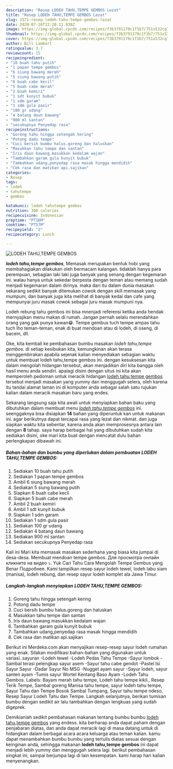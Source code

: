 ```yaml
---
description: "Resep LODEH TAHU,TEMPE GEMBOS Lezat"
title: "Resep LODEH TAHU,TEMPE GEMBOS Lezat"
slug: 1571-resep-lodeh-tahu-tempe-gembos-lezat
date: 2020-07-26T12:20:11.038Z
image: https://img-global.cpcdn.com/recipes/f3b3791170c1f1b7/751x532cq70/lodeh-tahutempe-gembos-foto-resep-utama.jpg
thumbnail: https://img-global.cpcdn.com/recipes/f3b3791170c1f1b7/751x532cq70/lodeh-tahutempe-gembos-foto-resep-utama.jpg
cover: https://img-global.cpcdn.com/recipes/f3b3791170c1f1b7/751x532cq70/lodeh-tahutempe-gembos-foto-resep-utama.jpg
author: Bill Lambert
ratingvalue: 3.7
reviewcount: 15
recipeingredient:
- "10 buah tahu putih"
- "1 papan tempe gembos"
- "6 siung bawang merah"
- "5 siung bawang putih"
- "6 buah cabe kecil"
- "5 buah cabe merah"
- "2 buah kemiri"
- "1 sdt kunyit bubuk"
- "1 sdm garam"
- "1 sdm gula pasir"
- "100 gr udang"
- "4 batang daun bawang"
- "900 ml santan"
- "secukupnya Penyedap rasa"
recipeinstructions:
- "Goreng tahu hingga setengah kering"
- "Potong dadu tempe"
- "Cuci bersih bumbu halus.goreng dan haluskan"
- "Masukkan tahu tempe dan santan"
- "Iris daun bawang.masukkan kedalam wajan"
- "Tambahkan garam gula kunyit bubuk"
- "Tambahkan udang,penyedap rasa masak hingga mendidih"
- "Cek rasa dan matikan api.sajikan"
categories:
- Resep
tags:
- lodeh
- tahutempe
- gembos

katakunci: lodeh tahutempe gembos 
nutrition: 300 calories
recipecuisine: Indonesian
preptime: "PT16M"
cooktime: "PT57M"
recipeyield: "2"
recipecategory: Lunch

---
```



![LODEH TAHU,TEMPE GEMBOS](https://img-global.cpcdn.com/recipes/f3b3791170c1f1b7/751x532cq70/lodeh-tahutempe-gembos-foto-resep-utama.jpg)

<b><i>lodeh tahu,tempe gembos</i></b>, Memasak merupakan bentuk hobi yang membahagiakan dilakukan oleh bermacam kalangan. tidaklah hanya para perempuan, sebagian laki laki juga banyak yang senang dengan kegemaran ini. walau hanya untuk sekedar berpesta dengan teman atau memang sudah menjadi kegemaran dalam dirinya. maka dari itu dalam dunia masakan sekarang sedikit banyak ditemukan cowok dengan skill memasak yang mumpuni, dan banyak juga kita melihat di banyak kedai dan cafe yang mempunyai juru masak cowok sebagai juru masak mumpuni nya.

Lodeh rebung tahu gembos ini bisa mnenjadi referensi ketika anda hendak mernyajikan menu makan di rumah. Jangan pernah selalu merendahkan orang yang gak punya kawan😁. Tempe gembus tuch tempe ampas tahu tuch lho teman-teman, enak di buat mendoan atau di lodeh, di oseng, di bacem, dll.

Oke, kita kembali ke pembahasan bumbu masakan <i>lodeh tahu,tempe gembos</i>. di setiap kesibukan kita, kemungkinan akan terasa menggembirakan apabila sejenak kalian menyediakan sebagian waktu untuk membuat lodeh tahu,tempe gembos ini. dengan kesuksesan kita dalam mengolah hidangan tersebut, akan menjadikan diri kita bangga oleh hasil menu anda sendiri. apalagi disini dengan situs ini kita akan memperoleh pedoman untuk meracik hidangan <u>lodeh tahu,tempe gembos</u> tersebut menjadi masakan yang yummy dan menggugah selera, oleh karena itu tandai alamat laman ini di komputer anda sebagai salah satu rujukan kalian dalam meracik masakan baru yang endes.


Sekarang langsung saja kita awali untuk menyiapkan bahan baku yang dibutuhkan dalam membuat menu <u><i>lodeh tahu,tempe gembos</i></u> ini. seenggaknya bisa disiapkan <b>14</b> bahan yang diperuntuk kan untuk makanan ini. agar berikutnya dapat tercapai rasa yang lezat dan nikmat. dan juga siapkan waktu kita sebentar, karena anda akan memprosesnya antara lain dengan <b>8</b> tahap. saya harap berbagai hal yang dibutuhkan sudah kita sediakan disini, oke mari kita buat dengan mencatat dulu bahan perlengkapan dibawah ini.

<!--inarticleads1-->

##### Bahan-bahan dan bumbu yang diperlukan dalam pembuatan LODEH TAHU,TEMPE GEMBOS:

1. Sediakan 10 buah tahu putih
1. Sediakan 1 papan tempe gembos
1. Ambil 6 siung bawang merah
1. Sediakan 5 siung bawang putih
1. Siapkan 6 buah cabe kecil
1. Siapkan 5 buah cabe merah
1. Ambil 2 buah kemiri
1. Ambil 1 sdt kunyit bubuk
1. Siapkan 1 sdm garam
1. Sediakan 1 sdm gula pasir
1. Sediakan 100 gr udang
1. Sediakan 4 batang daun bawang
1. Sediakan 900 ml santan
1. Sediakan secukupnya Penyedap rasa


Kali ini Mari kita memasak masakan sederhana yang biasa kita jumpai di desa-desa. Membuat mendoan tempe gembos. Для просмотра онлайн кликните на видео ⤵. Yuk Cari Tahu Cara Mengolah Tempe Gembus yang Benar Подробнее. Kami tampilkan resep sayur lodeh tewel, lodeh labu siam (manisa), lodeh rebung, dan resep sayur lodeh komplet ala Jawa Timur. 

<!--inarticleads2-->

##### Langkah-langkah menyiapkan LODEH TAHU,TEMPE GEMBOS:

1. Goreng tahu hingga setengah kering
1. Potong dadu tempe
1. Cuci bersih bumbu halus.goreng dan haluskan
1. Masukkan tahu tempe dan santan
1. Iris daun bawang.masukkan kedalam wajan
1. Tambahkan garam gula kunyit bubuk
1. Tambahkan udang,penyedap rasa masak hingga mendidih
1. Cek rasa dan matikan api.sajikan


Berikut ini Merdeka.com akan menyajikan resep-resep sayur lodeh rumahan yang enak. Silakan modifikasi bahan-bahan yang digunakan untuk variasi..sayuran -Lodeh tewel -Lodeh Pedas Tahu Tempe -Sayur lombok -Sambal terasi pelengkap sayur asem -Sayur tahu cabe gendot -Pastel Isi Sayur Sayur -Dadar Sayur No MSG -Nugget ayam sayur -Sayur lodeh, sayur santen ayam -Tumis sayur Wortel Kentang Baso Ayam -Lodeh Tahu Gembos. Labels: Bayam merah tahu tempe, Lodeh tahu tempe kikil., Resep Terik Tempe, Sambal goreng Manisa tahu tempe, sayur lodeh tahu tempe, Sayur Tahu dan Tempe Bosok Sambal Tumpang, Sayur tahu tempe ndeso. Resep Sayur Lodeh Tahu dan Tempe. Langkah selanjutnya, berikan tumisan bumbu dengan sedikit air lalu tambahkan dengan lengkuas yang sudah digeprek. 

Demikianlah sedikit pembahasan makanan tentang bumbu bumbu <u>lodeh tahu,tempe gembos</u> yang endess. kita berharap anda dapat paham dengan penjabaran diatas, dan anda dapat meracik lagi di masa datang untuk di hidangkan dalam berbagai acara acara keluarga atau teman kalian. kamu dapat menambahkan bumbu bumbu yang tertulis diatas sesuai dengan keinginan anda, sehingga makanan <b>lodeh tahu,tempe gembos</b> ini dapat menjadi lebih yummy dan menggugah selera lagi. berikut pembahasan singkat ini, sampai berjumpa lagi di lain kesempatan. kami harap hari kalian menyenangkan.
